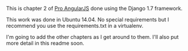 This is chapter 2 of [Pro AngularJS](http://www.apress.com/9781430264484) done using the Django 1.7 framework.

This work was done in Ubuntu 14.04. No special requirements but I recommend you use the requirements.txt in a virtualenv.

I'm going to add the other chapters as I get around to them. I'll also put more detail in this readme soon.